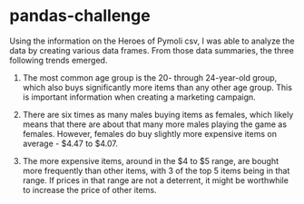 # pandas-challenge

Using the information on the Heroes of Pymoli csv, I was able to analyze the data by creating various data frames. From those data summaries, the three following trends emerged.

1.	The most common age group is the 20- through 24-year-old group, which also buys significantly more items than any other       age group. This is important information when creating a marketing campaign.

2.	There are six times as many males buying items as females, which likely means that there are about that many more males       playing the game as females. However, females do buy slightly more expensive items on average - $4.47 to $4.07.

3.	The more expensive items, around in the $4 to $5 range, are bought more frequently than other items, with 3 of the top 5       items being in that range. If prices in that range are not a deterrent, it might be worthwhile to increase the price of       other items.
